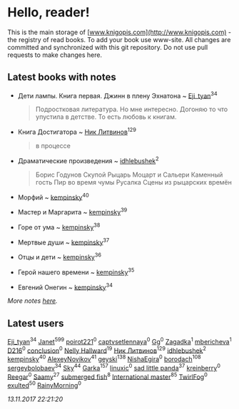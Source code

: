 # Hello, reader!
This is the main storage of [www.knigopis.com](http://www.knigopis.com) - the registry of read books.
To add your book use www-site. All changes are committed and synchronized with this git repository.
Do not use pull requests to make changes here.


## Latest books with notes
* Дети лампы. Книга первая. Джинн в плену Эхнатона ~ [Eji_tyan](users/235/2352103981-twitter)<sup>34</sup>
    > Подростковая литература. Но мне интересно. Догоняю то  что упустила в детстве. То есть любовь к книгам.

* Книга Достигатора ~ [Ник Литвинов](users/241/241974816-vkontakte)<sup>129</sup>
    > в процессе

* Драматические произведения ~ [idhlebushek](users/139/139578422-vkontakte)<sup>2</sup>
    > Борис Годунов
    > Скупой Рыцарь
    > Моцарт и Сальери
    > Каменный гость 
    > Пир во время чумы
    > Русалка
    > Сцены из рыцарских времён

* Морфий ~ [kempinsky](users/171/1717865441574584-facebook)<sup>40</sup>

* Мастер и Маргарита ~ [kempinsky](users/171/1717865441574584-facebook)<sup>39</sup>

* Горе от ума ~ [kempinsky](users/171/1717865441574584-facebook)<sup>38</sup>

* Мертвые души ~ [kempinsky](users/171/1717865441574584-facebook)<sup>37</sup>

* Отцы и дети ~ [kempinsky](users/171/1717865441574584-facebook)<sup>36</sup>

* Герой нашего времени ~ [kempinsky](users/171/1717865441574584-facebook)<sup>35</sup>

* Евгений Онегин ~ [kempinsky](users/171/1717865441574584-facebook)<sup>34</sup>


_More notes [here](latest_books_with_notes.md)._


## Latest users
[Eji_tyan](users/235/2352103981-twitter)<sup>34</sup> 
[Janet](users/108/108113656204404967440-google)<sup>599</sup> 
[poirot221](users/280/280497922-vkontakte)<sup>0</sup> 
[captvsetlennaya](users/846/84674845-vkontakte)<sup>0</sup> 
[Gg](users/165/1657981220933483-facebook)<sup>0</sup> 
[Zagadka](users/605/60565515-yandex)<sup>1</sup> 
[mbericheva](users/191/191788437-vkontakte)<sup>1</sup> 
[D216](users/110/11085831351574546361-mailru)<sup>0</sup> 
[conclusion](users/367/367948211-vkontakte)<sup>0</sup> 
[Nelly Hallward](users/657/6574866389626462879-mailru)<sup>19</sup> 
[Ник Литвинов](users/241/241974816-vkontakte)<sup>129</sup> 
[idhlebushek](users/139/139578422-vkontakte)<sup>2</sup> 
[kempinsky](users/171/1717865441574584-facebook)<sup>40</sup> 
[AlexeyNovikov](users/170/170278332-vkontakte)<sup>41</sup> 
[geyski](users/221/221959664-vkontakte)<sup>138</sup> 
[ NishaEgira](users/108/108992595335741881539-google)<sup>0</sup> 
[borodach](users/157/15706320-vkontakte)<sup>108</sup> 
[sergeybolobaev](users/379/37918255-vkontakte)<sup>34</sup> 
[Sky](users/118/118049897850017649660-google)<sup>44</sup> 
[Garka](users/115/115753719718250012620-google)<sup>157</sup> 
[linuxic](users/344/344559545-vkontakte)<sup>0</sup> 
[sad little panda](users/188/1882525281990290-facebook)<sup>37</sup> 
[kreinberry](users/114/1140900829255723-facebook)<sup>0</sup> 
[Reegar](users/105/105136817181380670385-google)<sup>0</sup> 
[Saamy](users/115/115226508-vkontakte)<sup>27</sup> 
[submerged fish](users/471/471364154-yandex)<sup>8</sup> 
[International master](users/741/74140988-vkontakte)<sup>85</sup> 
[TwirlFog](users/106/106140569182133730393-google)<sup>0</sup> 
[exulted](users/100/100599204551896265722-google)<sup>50</sup> 
[RainyMorning](users/100/100779836483978880031-google)<sup>0</sup> 


_13.11.2017 22:21:20_
